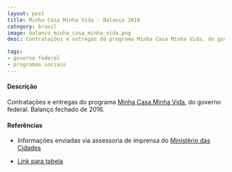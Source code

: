```yaml
---
layout: post
title: Minha Casa Minha Vida - Balanço 2016
category: brasil
image: balanco_minha_casa_minha_vida.png
desc: Contratações e entregas do programa Minha Casa Minha Vida, do governo federal. Balanço fechado de 2016.

tags:
- governo federal
- programas sociais
---
```


#### Descrição
Contratações e entregas do programa [Minha Casa Minha Vida](http://www.minhacasaminhavida.gov.br/), do governo federal. Balanço fechado de 2016.

#### Referências

* Informações enviadas via assessoria de imprensa do [Ministério das Cidades](http://www.cidades.gov.br/)

* [Link para tabela](https://docs.google.com/spreadsheets/d/1xybmHvU7gIjpgdr-tSpE0PAt4uhDgkKCqIwpvZRWn_k/edit?usp=sharing)
